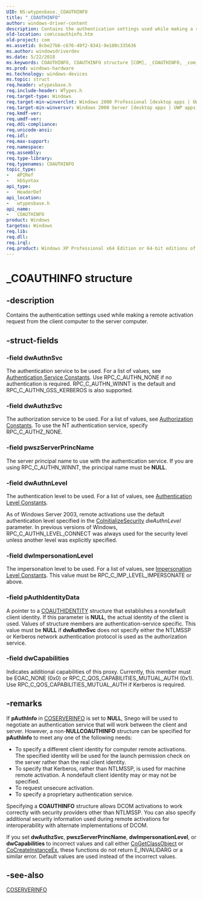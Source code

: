 ```yaml
---
UID: NS:wtypesbase._COAUTHINFO
title: "_COAUTHINFO"
author: windows-driver-content
description: Contains the authentication settings used while making a remote activation request from the client computer to the server computer.
old-location: com\coauthinfo.htm
old-project: com
ms.assetid: 8cbe27b6-c676-49f2-8341-9e180c335636
ms.author: windowsdriverdev
ms.date: 5/22/2018
ms.keywords: COAUTHINFO, COAUTHINFO structure [COM], _COAUTHINFO, _com_COAUTHINFO, com.coauthinfo, wtypesbase/COAUTHINFO
ms.prod: windows-hardware
ms.technology: windows-devices
ms.topic: struct
req.header: wtypesbase.h
req.include-header: WTypes.h
req.target-type: Windows
req.target-min-winverclnt: Windows 2000 Professional [desktop apps | UWP apps]
req.target-min-winversvr: Windows 2000 Server [desktop apps | UWP apps]
req.kmdf-ver: 
req.umdf-ver: 
req.ddi-compliance: 
req.unicode-ansi: 
req.idl: 
req.max-support: 
req.namespace: 
req.assembly: 
req.type-library: 
req.typenames: COAUTHINFO
topic_type:
-	APIRef
-	kbSyntax
api_type:
-	HeaderDef
api_location:
-	wtypesbase.h
api_name:
-	COAUTHINFO
product: Windows
targetos: Windows
req.lib: 
req.dll: 
req.irql: 
req.product: Windows XP Professional x64 Edition or 64-bit editions of     Windows Server 2003
---
```


# _COAUTHINFO structure


## -description


Contains the authentication settings used while making a remote activation request from the client computer to the server computer.


## -struct-fields




### -field dwAuthnSvc

The authentication service to be used. For a list of values, see <a href="https://msdn.microsoft.com/c16a8e52-a7f9-40d9-99ef-10b382b5cb3c">Authentication Service Constants</a>. Use RPC_C_AUTHN_NONE if no authentication is required. RPC_C_AUTHN_WINNT is the default and RPC_C_AUTHN_GSS_KERBEROS is also supported.


### -field dwAuthzSvc

The authorization service to be used. For a list of values, see <a href="https://msdn.microsoft.com/a0bc9337-b7e4-41c5-ae36-4843fa7d98ce">Authorization Constants</a>. To use the NT authentication service, specify RPC_C_AUTHZ_NONE.


### -field pwszServerPrincName

The server principal name to use with the authentication service. If you are using RPC_C_AUTHN_WINNT, the principal name must be <b>NULL</b>.


### -field dwAuthnLevel

The authentication level to be used. For a list of values, see <a href="https://msdn.microsoft.com/06c409e4-3772-45cf-8c31-c64f99aca244">Authentication Level Constants</a>.

As of Windows Server 2003, remote activations use the default authentication level specified in the <a href="https://msdn.microsoft.com/e0933741-6b75-4ce1-aa63-6240e4a7130f">CoInitializeSecurity</a> <i>dwAuthnLevel</i> parameter. In previous versions of Windows, RPC_C_AUTHN_LEVEL_CONNECT was always used for the security level unless another level was explicitly specified.


### -field dwImpersonationLevel

The impersonation level to be used. For a list of values, see <a href="https://msdn.microsoft.com/ea5a3b46-b607-4192-a3cc-b2ec55ca94a6">Impersonation Level Constants</a>. This value must be RPC_C_IMP_LEVEL_IMPERSONATE or above.


### -field pAuthIdentityData

A pointer to a <a href="https://msdn.microsoft.com/ce14f8a6-0495-491a-a5c7-de7c1d3efd95">COAUTHIDENTITY</a> structure that establishes a nondefault client identity. If this parameter is <b>NULL</b>, the actual identity of the client is used. Values of structure members are authentication-service specific. This value must be <b>NULL</b> if <b>dwAuthnSvc</b> does not specify either the NTLMSSP or Kerberos network authentication protocol is used as the authorization service.


### -field dwCapabilities

Indicates additional capabilities of this proxy. Currently, this member must be EOAC_NONE (0x0) or RPC_C_QOS_CAPABILITIES_MUTUAL_AUTH (0x1). Use RPC_C_QOS_CAPABILITIES_MUTUAL_AUTH if Kerberos is required.


## -remarks



If <b>pAuthInfo</b> in <a href="https://msdn.microsoft.com/88c94a7f-5cf0-4d61-833f-91cba45d8624">COSERVERINFO</a> is set to <b>NULL</b>, Snego will be used to negotiate an authentication service that will work between the client and server. However, a non-<b>NULL</b><b>COAUTHINFO</b> structure can be specified for <b>pAuthInfo</b> to meet any one of the following needs:

<ul>
<li>To specify a different client identity for computer remote activations. The specified identity will be used for the launch permission check on the server rather than the real client identity.
</li>
<li>To specify that Kerberos, rather than NTLMSSP, is used for machine remote activation. A nondefault client identity may or may not be specified. 
</li>
<li>To request unsecure activation.
</li>
<li>To specify a proprietary authentication service.</li>
</ul>
Specifying a <b>COAUTHINFO</b> structure allows DCOM activations to work correctly with security providers other than NTLMSSP. You can also specify additional security information used during remote activations for interoperability with alternate implementations of DCOM. 

If you set <b>dwAuthzSvc</b>, <b>pwszServerPrincName</b>, <b>dwImpersonationLevel</b>, or <b>dwCapabilities</b> to incorrect values and call either <a href="https://msdn.microsoft.com/65e758ce-50a4-49e8-b3b2-0cd148d2781a">CoGetClassObject</a> or <a href="https://msdn.microsoft.com/3b414b95-e8d2-42e8-b4f2-5cc5189a3d08">CoCreateInstanceEx</a>, these functions do not return E_INVALIDARG or a similar error. Default values are used instead of the incorrect values.




## -see-also




<a href="https://msdn.microsoft.com/88c94a7f-5cf0-4d61-833f-91cba45d8624">COSERVERINFO</a>
 

 

